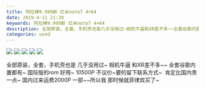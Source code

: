 ```yaml
---
title: 阿拉棒9.999新 红米note7 4+64
date: 2019-4-11 21:38
keywords: 阿拉棒9.999新 红米note7 4+64
description: 全部原装，全套，手机壳也是几乎没用过~相机牛逼和XR差不多~~全套谷歌内置都有~国际版的rom好用~10500P不议价~要的留下联系方式~  肯定比国内贵一点~国内过来运费2000P一部~~所以我那时候就菲律宾买了~
categories: used
---
```

<td class="t_f" id="postmessage_3467183">


<img aid="1137860" data-cf-modified-33d54f82d55eec583b7c39c3-="" file="data/attachment/forum/201904/11/213351hbpr1uop4rnwnbvc.jpg.thumb.jpg" id="aimg_1137860" inpost="1" onclick="" onmouseover="" src="http://www.flw.ph/data/attachment/forum/201904/11/213351hbpr1uop4rnwnbvc.jpg" style="cursor:pointer" zoomfile="data/attachment/forum/201904/11/213351hbpr1uop4rnwnbvc.jpg"/>



<img aid="1137861" data-cf-modified-33d54f82d55eec583b7c39c3-="" file="data/attachment/forum/201904/11/213352zxvny55ntg2gnvrh.jpg.thumb.jpg" id="aimg_1137861" inpost="1" onclick="" onmouseover="" src="http://www.flw.ph/data/attachment/forum/201904/11/213352zxvny55ntg2gnvrh.jpg" style="cursor:pointer" zoomfile="data/attachment/forum/201904/11/213352zxvny55ntg2gnvrh.jpg"/>



<img aid="1137862" data-cf-modified-33d54f82d55eec583b7c39c3-="" file="data/attachment/forum/201904/11/213353gy2bb3ztsns522t6.jpg.thumb.jpg" id="aimg_1137862" inpost="1" onclick="" onmouseover="" src="http://www.flw.ph/data/attachment/forum/201904/11/213353gy2bb3ztsns522t6.jpg" style="cursor:pointer" zoomfile="data/attachment/forum/201904/11/213353gy2bb3ztsns522t6.jpg"/>



<img aid="1137863" data-cf-modified-33d54f82d55eec583b7c39c3-="" file="data/attachment/forum/201904/11/213354ffz6wxb6buxw4idu.jpg.thumb.jpg" id="aimg_1137863" inpost="1" onclick="" onmouseover="" src="http://www.flw.ph/data/attachment/forum/201904/11/213354ffz6wxb6buxw4idu.jpg" style="cursor:pointer" zoomfile="data/attachment/forum/201904/11/213354ffz6wxb6buxw4idu.jpg"/>



<img aid="1137859" data-cf-modified-33d54f82d55eec583b7c39c3-="" file="data/attachment/forum/201904/11/213351mfajjjj3xxfzjo30.jpg.thumb.jpg" id="aimg_1137859" inpost="1" onclick="" onmouseover="" src="http://www.flw.ph/data/attachment/forum/201904/11/213351mfajjjj3xxfzjo30.jpg" style="cursor:pointer" zoomfile="data/attachment/forum/201904/11/213351mfajjjj3xxfzjo30.jpg"/>


全部原装，全套，手机壳也是 几乎没用过~ 相机牛逼 和XR差不多~~ 全套谷歌内置都有~ 国际版的rom 好用~ 10500P 不议价~要的留下联系方式~  肯定比国内贵一点~ 国内过来运费2000P 一部~~所以我 那时候就菲律宾买了~</td>

